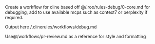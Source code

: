 Create a workflow for cline based off @/.roo/rules-debug/0-core.md for debugging, add to use available mcps such as context7 or perplexity if required.

Output here /.clinerules/workflows/debug.md

Use@/workflows/pr-review.md as a reference for style and formatting
